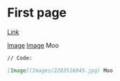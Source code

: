 # First page

[Link](http://isellpeople.github.io/GitHubBlog)

[Image](Images/1651502433695.jpg)
[Image](Images/2283516045.jpg) Moo

```markdown
// Code:

[Image](Images/2283516045.jpg) Moo

```